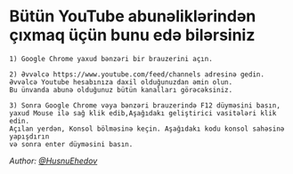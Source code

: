# Bütün YouTube abunəliklərindən çıxmaq üçün bunu edə bilərsiniz

~~~
1) Google Chrome yaxud bənzəri bir brauzerini açın.
~~~
~~~
2) Əvvəlcə https://www.youtube.com/feed/channels adresinə gedin. 
Əvvəlcə Youtube hesabınıza daxil olduğunuzdan əmin olun. 
Bu ünvanda abunə olduğunuz bütün kanalları görəcəksiniz.
~~~
~~~
3) Sonra Google Chrome vəya bənzəri brauzerində F12 düyməsini basın,
yaxud Mouse ilə sağ klik edib,Aşağıdakı geliştirici vasitələri klik edin. 
Açılan yerdən, Konsol bölməsinə keçin. Aşağıdakı kodu konsol sahəsinə yapışdırın
və sonra enter düyməsini basın.
~~~

_Author: [@HusnuEhedov](t.me/husnuehedov)_
